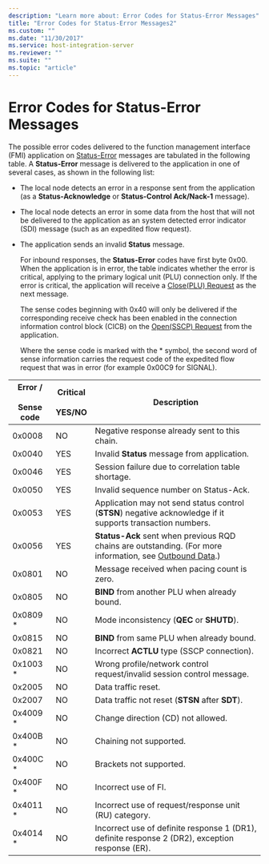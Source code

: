 ```yaml
---
description: "Learn more about: Error Codes for Status-Error Messages"
title: "Error Codes for Status-Error Messages2"
ms.custom: ""
ms.date: "11/30/2017"
ms.service: host-integration-server
ms.reviewer: ""
ms.suite: ""
ms.topic: "article"
---
```

# Error Codes for Status-Error Messages
The possible error codes delivered to the function management interface (FMI) application on [Status-Error](./status-error1.md) messages are tabulated in the following table. A **Status-Error** message is delivered to the application in one of several cases, as shown in the following list:  
  
- The local node detects an error in a response sent from the application (as a **Status-Acknowledge** or **Status-Control Ack/Nack-1** message).  
  
- The local node detects an error in some data from the host that will not be delivered to the application as an system detected error indicator (SDI) message (such as an expedited flow request).  
  
- The application sends an invalid **Status** message.  
  
  For inbound responses, the **Status-Error** codes have first byte 0x00. When the application is in error, the table indicates whether the error is critical, applying to the primary logical unit (PLU) connection only. If the error is critical, the application will receive a [Close(PLU) Request](./close-plu-request2.md) as the next message.  
  
  The sense codes beginning with 0x40 will only be delivered if the corresponding receive check has been enabled in the connection information control block (CICB) on the [Open(SSCP) Request](./open-sscp-request2.md) from the application.  
  
  Where the sense code is marked with the * symbol, the second word of sense information carries the request code of the expedited flow request that was in error (for example 0x00C9 for SIGNAL).  
  
|Error /<br /><br /> Sense code|Critical<br /><br /> YES/NO|Description|  
|-----------------------------|--------------------------|-----------------|  
|0x0008|NO|Negative response already sent to this chain.|  
|0x0040|YES|Invalid **Status** message from application.|  
|0x0046|YES|Session failure due to correlation table shortage.|  
|0x0050|YES|Invalid sequence number on Status-Ack.|  
|0x0053|YES|Application may not send status control (**STSN**) negative acknowledge if it supports transaction numbers.|  
|0x0056|YES|**Status-Ack** sent when previous RQD chains are outstanding. (For more information, see [Outbound Data](../core/outbound-data1.md).)|  
|0x0801|NO|Message received when pacing count is zero.|  
|0x0805|NO|**BIND** from another PLU when already bound.|  
|0x0809 *|NO|Mode inconsistency (**QEC** or **SHUTD**).|  
|0x0815|NO|**BIND** from same PLU when already bound.|  
|0x0821|NO|Incorrect **ACTLU** type (SSCP connection).|  
|0x1003 *|NO|Wrong profile/network control request/invalid session control message.|  
|0x2005|NO|Data traffic reset.|  
|0x2007|NO|Data traffic not reset (**STSN** after **SDT**).|  
|0x4009 *|NO|Change direction (CD) not allowed.|  
|0x400B *|NO|Chaining not supported.|  
|0x400C *|NO|Brackets not supported.|  
|0x400F *|NO|Incorrect use of FI.|  
|0x4011 *|NO|Incorrect use of request/response unit (RU) category.|  
|0x4014 *|NO|Incorrect use of definite response 1 (DR1), definite response 2 (DR2), exception response (ER).|

